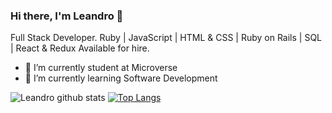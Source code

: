 ### Hi there, I'm Leandro 👋

Full Stack Developer. Ruby | JavaScript | HTML & CSS | Ruby on Rails | SQL | React & Redux Available for hire.

- 🔭 I’m currently student at Microverse
- 🌱 I’m currently learning Software Development

![Leandro github stats](https://github-readme-stats.vercel.app/api?username=Leandro-Barretoo&hide=contribs,prs)
[![Top Langs](https://github-readme-stats.vercel.app/api/top-langs/?username=Leandro-Barretoo&layout=compact)](https://github.com/Leandro-Barretoo/github-readme-stats)

<!--
**Leandro-Barretoo/Leandro-Barretoo** is a ✨ _special_ ✨ repository because its `README.md` (this file) appears on your GitHub profile.

Here are some ideas to get you started:

- 🔭 I’m currently working on ...
- 🌱 I’m currently learning ...
- 👯 I’m looking to collaborate on ...
- 🤔 I’m looking for help with ...
- 💬 Ask me about ...
- 📫 How to reach me: ...
- 😄 Pronouns: ...
- ⚡ Fun fact: ...
-->
